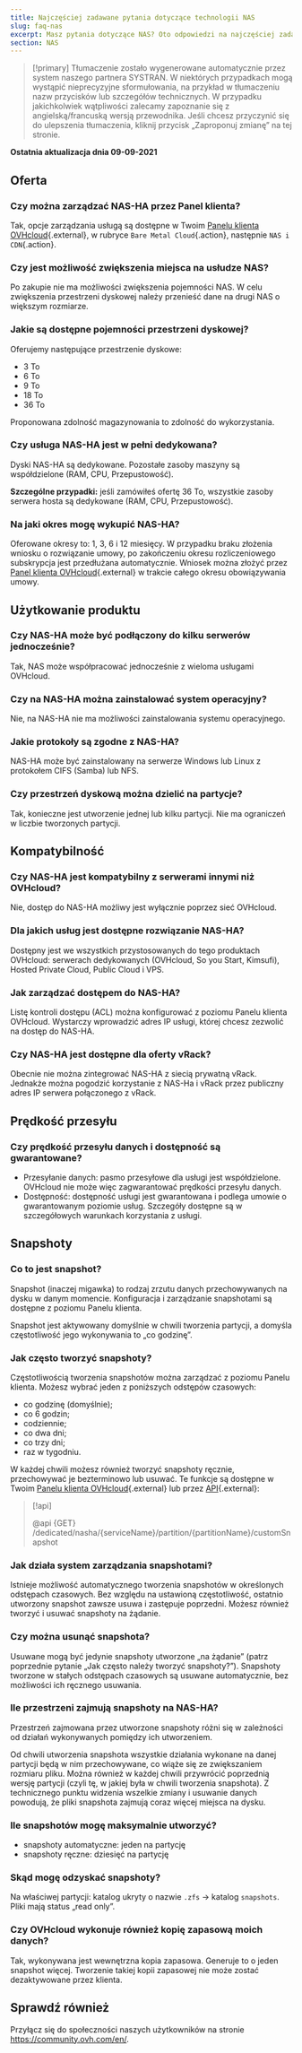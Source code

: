 ```yaml
---
title: Najczęściej zadawane pytania dotyczące technologii NAS
slug: faq-nas
excerpt: Masz pytania dotyczące NAS? Oto odpowiedzi na najczęściej zadawane pytania.
section: NAS
---
```


> [!primary]
> Tłumaczenie zostało wygenerowane automatycznie przez system naszego partnera SYSTRAN. W niektórych przypadkach mogą wystąpić nieprecyzyjne sformułowania, na przykład w tłumaczeniu nazw przycisków lub szczegółów technicznych. W przypadku jakichkolwiek wątpliwości zalecamy zapoznanie się z angielską/francuską wersją przewodnika. Jeśli chcesz przyczynić się do ulepszenia tłumaczenia, kliknij przycisk „Zaproponuj zmianę” na tej stronie.
>

**Ostatnia aktualizacja dnia 09-09-2021**

## Oferta

### Czy można zarządzać NAS-HA przez Panel klienta?

Tak, opcje zarządzania usługą są dostępne w Twoim [Panelu klienta OVHcloud](https://www.ovh.com/auth/?action=gotomanager&from=https://www.ovh.pl/&ovhSubsidiary=pl){.external}, w rubryce `Bare Metal Cloud`{.action}, następnie `NAS i CDN`{.action}.

### Czy jest możliwość zwiększenia miejsca na usłudze NAS?

Po zakupie nie ma możliwości zwiększenia pojemności NAS. W celu zwiększenia przestrzeni dyskowej należy przenieść dane na drugi NAS o większym rozmiarze.

### Jakie są dostępne pojemności przestrzeni dyskowej?

Oferujemy następujące przestrzenie dyskowe:

- 3 To
- 6 To
- 9 To
- 18 To
- 36 To

Proponowana zdolność magazynowania to zdolność do wykorzystania.

### Czy usługa NAS-HA jest w pełni dedykowana?

Dyski NAS-HA są dedykowane. Pozostałe zasoby maszyny są współdzielone (RAM, CPU, Przepustowość).

**Szczególne przypadki:** jeśli zamówiłeś ofertę 36 To, wszystkie zasoby serwera hosta są dedykowane (RAM, CPU, Przepustowość).

### Na jaki okres mogę wykupić NAS-HA?

Oferowane okresy to: 1, 3, 6 i 12 miesięcy. W przypadku braku złożenia wniosku o rozwiązanie umowy, po zakończeniu okresu rozliczeniowego subskrypcja jest przedłużana automatycznie. Wniosek można złożyć przez [Panel klienta OVHcloud](https://www.ovh.com/auth/?action=gotomanager&from=https://www.ovh.pl/&ovhSubsidiary=pl){.external} w trakcie całego okresu obowiązywania umowy.

## Użytkowanie produktu

### Czy NAS-HA może być podłączony do kilku serwerów jednocześnie?

Tak, NAS może współpracować jednocześnie z wieloma usługami OVHcloud.

### Czy na NAS-HA można zainstalować system operacyjny?

Nie, na NAS-HA nie ma możliwości zainstalowania systemu operacyjnego.

### Jakie protokoły są zgodne z NAS-HA?

NAS-HA może być zainstalowany na serwerze Windows lub Linux z protokołem CIFS (Samba) lub NFS.

### Czy przestrzeń dyskową można dzielić na partycje?

Tak, konieczne jest utworzenie jednej lub kilku partycji. Nie ma ograniczeń w liczbie tworzonych partycji.

## Kompatybilność

### Czy NAS-HA jest kompatybilny z serwerami innymi niż OVHcloud?

Nie, dostęp do NAS-HA możliwy jest wyłącznie poprzez sieć OVHcloud.

### Dla jakich usług jest dostępne rozwiązanie NAS-HA?

Dostępny jest we wszystkich przystosowanych do tego produktach OVHcloud: serwerach dedykowanych (OVHcloud, So you Start, Kimsufi), Hosted Private Cloud, Public Cloud i VPS.

### Jak zarządzać dostępem do NAS-HA?

Listę kontroli dostępu (ACL) można konfigurować z poziomu Panelu klienta OVHcloud. Wystarczy wprowadzić adres IP usługi, której chcesz zezwolić na dostęp do NAS-HA.

### Czy NAS-HA jest dostępne dla oferty vRack?

Obecnie nie można zintegrować NAS-HA z siecią prywatną vRack. Jednakże można pogodzić korzystanie z NAS-Ha i vRack przez publiczny adres IP serwera połączonego z vRack.

## Prędkość przesyłu

### Czy prędkość przesyłu danych i dostępność są gwarantowane?

- Przesyłanie danych: pasmo przesyłowe dla usługi jest współdzielone. OVHcloud nie może więc zagwarantować prędkości przesyłu danych.
- Dostępność: dostępność usługi jest gwarantowana i podlega umowie o gwarantowanym poziomie usług. Szczegóły dostępne są w szczegółowych warunkach korzystania z usługi.

## Snapshoty

### Co to jest snapshot?

Snapshot (inaczej migawka) to rodzaj zrzutu danych przechowywanych na dysku w danym momencie. Konfiguracja i zarządzanie snapshotami są dostępne z poziomu Panelu klienta.

Snapshot jest aktywowany domyślnie w chwili tworzenia partycji, a domyśla częstotliwość jego wykonywania to „co godzinę”.

### Jak często tworzyć snapshoty?

Częstotliwością tworzenia snapshotów można zarządzać z poziomu Panelu klienta. Możesz wybrać jeden z poniższych odstępów czasowych:

- co godzinę (domyślnie);
- co 6 godzin;
- codziennie;
- co dwa dni;
- co trzy dni;
- raz w tygodniu.

W każdej chwili  możesz również tworzyć snapshoty ręcznie, przechowywać je bezterminowo lub usuwać. Te funkcje są dostępne w Twoim [Panelu klienta OVHcloud](https://www.ovh.com/auth/?action=gotomanager&from=https://www.ovh.pl/&ovhSubsidiary=pl){.external} lub przez [API](https://api.ovh.com/){.external}:

> [!api]
>
> @api {GET} /dedicated/nasha/{serviceName}/partition/{partitionName}/customSnapshot
>

### Jak działa system zarządzania snapshotami?

Istnieje możliwość automatycznego tworzenia snapshotów w określonych odstępach czasowych. Bez względu na ustawioną częstotliwość, ostatnio utworzony snapshot zawsze usuwa i zastępuje poprzedni. Możesz również tworzyć i usuwać snapshoty na żądanie.

### Czy można usunąć snapshota?

Usuwane mogą być jedynie snapshoty utworzone „na żądanie” (patrz poprzednie pytanie „Jak często należy tworzyć snapshoty?”). Snapshoty tworzone w stałych odstępach czasowych są usuwane automatycznie, bez możliwości ich ręcznego usuwania.

### Ile przestrzeni zajmują snapshoty na NAS-HA?

Przestrzeń zajmowana przez utworzone snapshoty różni się w zależności od działań wykonywanych pomiędzy ich utworzeniem.

Od chwili utworzenia snapshota wszystkie działania wykonane na danej partycji będą w nim przechowywane, co wiąże się ze zwiększaniem rozmiaru pliku. Można również w każdej chwili przywrócić poprzednią wersję partycji (czyli tę, w jakiej była w chwili tworzenia snapshota).  Z technicznego punktu widzenia wszelkie zmiany i usuwanie danych powodują, że pliki snapshota zajmują coraz więcej miejsca na dysku.

### Ile snapshotów mogę maksymalnie utworzyć?

- snapshoty automatyczne: jeden na partycję
- snapshoty ręczne: dziesięć na partycję

### Skąd mogę odzyskać snapshoty?

Na właściwej partycji: katalog ukryty o nazwie `.zfs` → katalog `snapshots`. Pliki mają status „read only”.

### Czy OVHcloud wykonuje również kopię zapasową moich danych?

Tak, wykonywana jest wewnętrzna kopia zapasowa. Generuje to o jeden snapshot więcej. Tworzenie takiej kopii zapasowej nie może zostać dezaktywowane przez klienta.

## Sprawdź również

Przyłącz się do społeczności naszych użytkowników na stronie <https://community.ovh.com/en/>.
